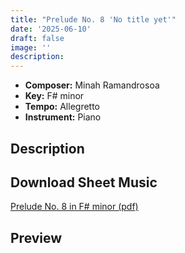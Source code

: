 ```yaml
---
title: "Prelude No. 8 'No title yet'"
date: '2025-06-10'
draft: false
image: ''
description:
---
```


- **Composer:** Minah Ramandrosoa
- **Key:** F# minor
- **Tempo:** Allegretto
- **Instrument:** Piano

<!--more-->
## Description



 ## Download Sheet Music

[Prelude No. 8 in F# minor (pdf)](/pdfs/Prelude%20No.8%20in%20Fsharpminor.pdf)

 ## Preview 
 